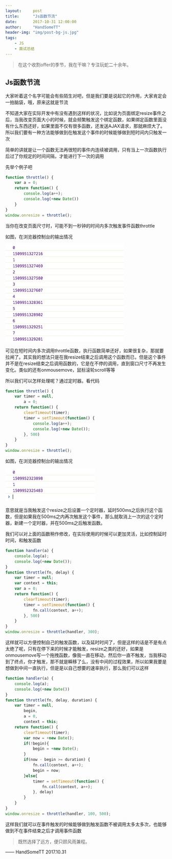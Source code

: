 ```yaml
---
layout:     post
title:      "Js函数节流"
date:       2017-10-31 12:00:00
author:     "HandSomeTT"
header-img: "img/post-bg-js.jpg"
tags:
    - JS
    - 面试总结
---
```



> 在这个收割offer的季节，我在干嘛？专注玩蛇二十余年。


## Js函数节流

大家听着这个名字可能会有些陌生对吧，但是我们要是说起它的作用，大家肯定会一拍脑袋，哦，原来这就是节流

不知道大家在实际开发中有没有遇到这样的状况，比如说为页面绑定resize事件之后，当我改变页面大小的时候，就会频繁触发这个绑定函数，如果绑定函数里面没有什么东西还好，如果里面不仅有很多函数，还发送AJAX请求，那就麻烦大了。所以我们要有一种方法能够做到在触发这个事件的时候能够做到短时间内只触发一次

简单的讲就是让一个函数无法再很短的事件内连续被调用，只有当上一次函数执行后过了你规定的时间间隔，才能进行下一次的调用

先举个例子吧

```js
function throttle() {
	var a = 0;
	return function() {
		console.log(a++);
		console.log(+new Date())
	}
}
window.onresize = throttle();
```

当你在改变页面尺寸时，可能不到一秒钟的时间内多次触发事件函数throttle

如图，在浏览器控制台的输出情况

![img](/img/in-post/post-js-jieliu/demo1.png)

可见在短时间内多次调用throttle函数，执行函数简单还好，如果很复杂，那就要拉闸了。其实我的想法只是在我resize结束之后调用这个函数而已，但是这个事件并不是在resize结束之后调用函数的，它是在不停的调用，直到窗口尺寸不再发生变化。类似的还有onmousemove，鼠标滚轮scroll等等

所以我们可以怎样处理呢？通过定时器。看代码

```js
function throttle() {
	var timer = null,
		a = 0;
	return function() {
		clearTimeout(timer);
		timer = setTimeout(function() {
			console.log(a++);
			console.log(+new Date());
		}, 500)
	}
}
window.onresize = throttle();
```

如图，在浏览器控制台的输出情况

![img](/img/in-post/post-js-jieliu/demo2.jpg)

意思就是当我触发这个resize之后设置一个定时器，延时500ms之后执行这个函数，但是如果我在500ms之内再次触发这个事件，那么就取消上一次的这个定时器，新建一个定时器，并在500ms之后触发函数。

我们可以对上面的函数稍作修改，在实际使用的时候可以更加灵活，比如控制延时时间，和触发函数

```js
function handler(a) {
	console.log(a);
	console.log(+new Date());
}
function throttle(fn, delay) {
	var timer = null;
	var context = this;
	var a = 0;
	return function() {
		clearTimeout(timer);
		timer = setTimeout(function() {
			fn.call(context, a++);
		}, 500)
	}
}
window.onresize = throttle(handler, 300);
```

这样就可以方便控制自己的触发函数，以及延时时间了，但是这样的话是不是有点太绝了呢，只有在停下来的时候才能触发，resize之类的还好，如果是onmousemove写一个拖拽函数，像我一直在移动，然后你一直不触发，当我移动到了终点，你才触发，那不就是瞬移了么，没有中间的过程效果，所以如果我要是想做到中间一直执行，但是是以自己想要的速率执行，那么我们可以这样

```js
function handler(a) {
	console.log(a);
	console.log(+new Date())
}
function throttle(fn, delay, duration) {
	var timer = null,
		begin,
		a = 0,
		context = this;
	return function() {
		clearTimeout(timer);
		var now = +new Date();
		if(!begin){
			begin = +new Date();
		}
		if(now - begin >= duration) {
			fn.call(context, a++);
			begin = now;
		}else{
			timer = setTimeout(function() {
				fn.call(context, a++);
			}, delay)
		}
	}
}
window.onresize = throttle(handler, 100, 500);
```

这样我们就可以在事件触发的时候能够做到触发函数不被调用太多太多次，也能够做到不在事件结束之后才调用事件函数





>既然选择了远方，便只顾风雨兼程。

—— HandSomeTT 2017.10.31
